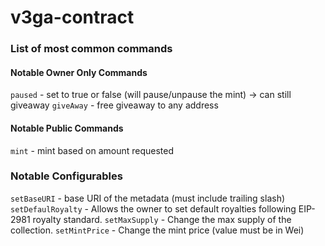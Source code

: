 # v3ga-contract

### List of most common commands

#### Notable Owner Only Commands

`paused` - set to true or false (will pause/unpause the mint) -> can still giveaway
`giveAway` - free giveaway to any address

#### Notable Public Commands

`mint` - mint based on amount requested

### Notable Configurables

`setBaseURI` - base URI of the metadata (must include trailing slash)
`setDefaulRoyalty` - Allows the owner to set default royalties following EIP-2981 royalty standard.
`setMaxSupply` - Change the max supply of the collection.
`setMintPrice` - Change the mint price (value must be in Wei)
